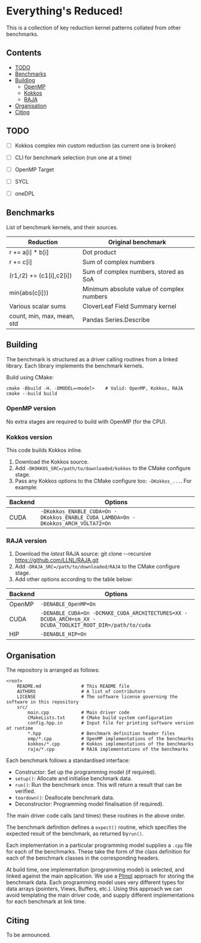 Everything's Reduced!
=====================

This is a collection of key reduction kernel patterns collated from other benchmarks.

## Contents ##

- [TODO](#todo)
- [Benchmarks](#benchmarks)
- [Building](#building)
    - [OpenMP](#openmp-version)
    - [Kokkos](#kokkos-version)
    - [RAJA](#raja-version)
- [Organisation](#organisation)
- [Citing](#citing)

## TODO ##

- [ ] Kokkos complex min custom reduction (as current one is broken)
- [ ] CLI for benchmark selection (run one at a time)
- [ ] OpenMP Target
- [ ] SYCL
- [ ] oneDPL


## Benchmarks ##

List of benchmark kernels, and their sources.

| Reduction                  | Original benchmark                        |
| -------------------------- | ----------------------------------------- |
| r += a[i] * b[i]           | Dot product                               |
| r += c[i]                  | Sum of complex numbers                    |
| (r1,r2) += (c1[i],c2[i])   | Sum of complex numbers, stored as SoA     |
| min(abs(c[i]))             | Minimum absolute value of complex numbers |
| Various scalar sums        | CloverLeaf Field Summary kernel           |
| count, min, max, mean, std | Pandas Series.Describe                    |

## Building ##

The benchmark is structured as a driver calling routines from a linked library.
Each library implements the benchmark kernels.

Build using CMake:

    cmake -Bbuild -H. -DMODEL=<model>    # Valid: OpenMP, Kokkos, RAJA
    cmake --build build

### OpenMP version ###
No extra stages are required to build with OpenMP (for the CPU).

### Kokkos version ###
This code builds Kokkos inline.

1. Download the Kokkos source.
2. Add `-DKOKKOS_SRC=/path/to/downloaded/kokkos` to the CMake configure stage.
3. Pass any Kokkos options to the CMake configure too: `-DKokkos_...`. For example:

| Backend | Options                                                                           |
| ------- | --------------------------------------------------------------------------------- |
| CUDA    | `-DKokkos_ENABLE_CUDA=On -DKokkos_ENABLE_CUDA_LAMBDA=On -DKokkos_ARCH_VOLTA72=On` |

### RAJA version ###

1. Download the *latest* RAJA source:
    git clone --recursive https://github.com/LLNL/RAJA.git
2. Add `-DRAJA_SRC=/path/to/downloaded/RAJA` to the CMake configure stage.
3. Add other options according to the table below:

| Backend | Options                                                                                                  |
| ------- | -------------------------------------------------------------------------------------------------------- |
| OpenMP  | `-DENABLE_OpenMP=On`                                                                                     |
| CUDA    | `-DENABLE_CUDA=On -DCMAKE_CUDA_ARCHITECTURES=XX -DCUDA_ARCH=sm_XX -DCUDA_TOOLKIT_ROOT_DIR=/path/to/cuda` |
| HIP     | `-DENABLE_HIP=On`                                                                                        |


## Organisation ##

The repository is arranged as follows:

    <root>
        README.md               # This README file
        AUTHORS                 # A list of contributors
        LICENSE                 # The software license governing the software in this repository
        src/
            main.cpp            # Main driver code
            CMakeLists.txt      # CMake build system configuration
            config.hpp.in       # Input file for printing software version at runtime
            *.hpp               # Benchmark definition header files
            omp/*.cpp           # OpenMP implementations of the benchmarks
            kokkos/*.cpp        # Kokkos implementations of the benchmarks
            raja/*.cpp          # RAJA implementations of the benchmarks


Each benchmark follows a standardised interface:

 * Constructor: Set up the programming model (if required).
 * `setup()`: Allocate and initialise benchmark data.
 * `run()`: Run the benchmark once. This will return a result that can be verified.
 * `teardown()`: Deallocate benchmark data.
 * Deconstructor: Programming model finalisation (if required).

The main driver code calls (and times) these routines in the above order.

The benchmark definition defines a `expect()` routine, which specifies the expected result of the benchmark, as returned by`run()`.

Each implementation in a particular programming model supplies a `.cpp` file for each of the benchmarks.
These take the form of the class definition for each of the benchmark classes in the corresponding headers.

At build time, one implementation (programming model) is selected, and linked against the main application.
We use a [PImpl](https://en.cppreference.com/w/cpp/language/pimpl) approach for storing the benchmark data.
Each programming model uses very different types for data arrays (pointers, Views, Buffers, etc.).
Using this approach we can avoid templating the main driver code, and supply different implementations for each benchmark at link time.


## Citing ##

To be announced.

